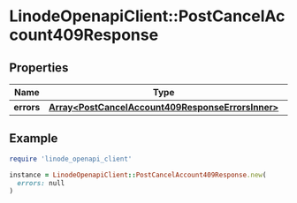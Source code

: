 # LinodeOpenapiClient::PostCancelAccount409Response

## Properties

| Name | Type | Description | Notes |
| ---- | ---- | ----------- | ----- |
| **errors** | [**Array&lt;PostCancelAccount409ResponseErrorsInner&gt;**](PostCancelAccount409ResponseErrorsInner.md) |  | [optional] |

## Example

```ruby
require 'linode_openapi_client'

instance = LinodeOpenapiClient::PostCancelAccount409Response.new(
  errors: null
)
```

